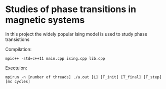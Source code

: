 # Studies of phase transitions in magnetic systems

In this project the widely popular Ising model is used to study phase transistions

Compilation:
```
mpic++ -std=c++11 main.cpp ising.cpp lib.cpp
```
Exectuion:
```
mpirun -n [number of threads] ./a.out [L] [T_init] [T_final] [T_step] [mc cycles]
```
